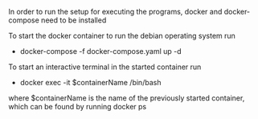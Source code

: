In order to run the setup for executing the programs, docker and docker-compose need to be installed

To start the docker container to run the debian operating system run

- docker-compose -f docker-compose.yaml up -d

To start an interactive terminal in the started container run

- docker exec -it $containerName /bin/bash

where $containerName is the name of the previously started container, which can be found by running docker ps
